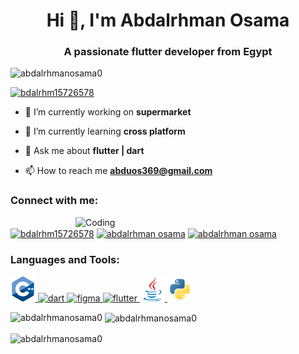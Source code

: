 <h1 align="center">Hi 👋, I'm Abdalrhman Osama</h1>
<h3 align="center">A passionate flutter developer from Egypt</h3>

<p align="left"> <img src="https://komarev.com/ghpvc/?username=abdalrhmanosama0&label=Profile%20views&color=0e75b6&style=flat" alt="abdalrhmanosama0" /> </p>

<p align="left"> <a href="https://twitter.com/bdalrhm15726578" target="blank"><img src="https://img.shields.io/twitter/follow/bdalrhm15726578?logo=twitter&style=for-the-badge" alt="bdalrhm15726578" /></a> </p>

- 🔭 I’m currently working on **supermarket**

- 🌱 I’m currently learning **cross platform**

- 💬 Ask me about **flutter | dart**

- 📫 How to reach me **abduos369@gmail.com**

<h3 align="left">Connect with me:</h3>
<img align="right" alt="Coding" width="400" src="https://encrypted-tbn0.gstatic.com/images?q=tbn:ANd9GcTUqpjifH7WiYi7rTW_K2u53VfJ-UAXs-luzQ&s">

<p align="left">
<a href="https://twitter.com/bdalrhm15726578" target="blank"><img align="center" src="https://raw.githubusercontent.com/rahuldkjain/github-profile-readme-generator/master/src/images/icons/Social/twitter.svg" alt="bdalrhm15726578" height="30" width="40" /></a>
<a href="https://linkedin.com/in/abdalrhman osama" target="blank"><img align="center" src="https://raw.githubusercontent.com/rahuldkjain/github-profile-readme-generator/master/src/images/icons/Social/linked-in-alt.svg" alt="abdalrhman osama" height="30" width="40" /></a>
<a href="https://fb.com/abdalrhman osama" target="blank"><img align="center" src="https://raw.githubusercontent.com/rahuldkjain/github-profile-readme-generator/master/src/images/icons/Social/facebook.svg" alt="abdalrhman osama" height="30" width="40" /></a>
</p>

<h3 align="left">Languages and Tools:</h3>
<p align="left"> <a href="https://www.w3schools.com/cpp/" target="_blank" rel="noreferrer"> <img src="https://raw.githubusercontent.com/devicons/devicon/master/icons/cplusplus/cplusplus-original.svg" alt="cplusplus" width="40" height="40"/> </a> <a href="https://dart.dev" target="_blank" rel="noreferrer"> <img src="https://www.vectorlogo.zone/logos/dartlang/dartlang-icon.svg" alt="dart" width="40" height="40"/> </a> <a href="https://www.figma.com/" target="_blank" rel="noreferrer"> <img src="https://www.vectorlogo.zone/logos/figma/figma-icon.svg" alt="figma" width="40" height="40"/> </a> <a href="https://flutter.dev" target="_blank" rel="noreferrer"> <img src="https://www.vectorlogo.zone/logos/flutterio/flutterio-icon.svg" alt="flutter" width="40" height="40"/> </a> <a href="https://www.java.com" target="_blank" rel="noreferrer"> <img src="https://raw.githubusercontent.com/devicons/devicon/master/icons/java/java-original.svg" alt="java" width="40" height="40"/> </a> <a href="https://www.python.org" target="_blank" rel="noreferrer"> <img src="https://raw.githubusercontent.com/devicons/devicon/master/icons/python/python-original.svg" alt="python" width="40" height="40"/> </a> </p>

<p><img align="left" src="https://github-readme-stats.vercel.app/api/top-langs?username=abdalrhmanosama0&show_icons=true&locale=en&layout=compact" alt="abdalrhmanosama0" /></p>

<p>&nbsp;<img align="center" src="https://github-readme-stats.vercel.app/api?username=abdalrhmanosama0&show_icons=true&locale=en" alt="abdalrhmanosama0" /></p>

<p><img align="center" src="https://github-readme-streak-stats.herokuapp.com/?user=abdalrhmanosama0&" alt="abdalrhmanosama0" /></p>
